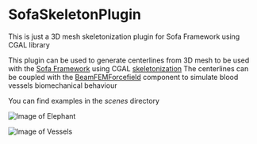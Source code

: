 # SofaSkeletonPlugin
This is just a 3D mesh skeletonization plugin for Sofa Framework using CGAL library

This plugin can be used to generate centerlines from 3D mesh to be used with the [Sofa Framework](https://sofa-framework.org) using CGAL [skeletonization](https://doc.cgal.org/latest/Surface_mesh_skeletonization/index.html)
The centerlines can be coupled with the [BeamFEMForcefield](https://github.com/sofa-framework/sofa/blob/master/modules/SofaGeneralSimpleFem/BeamFEMForceField.h) component to simulate blood vessels biomechanical behaviour

You can find examples in the *scenes* directory

![Image of Elephant]()

![Image of Vessels]()
